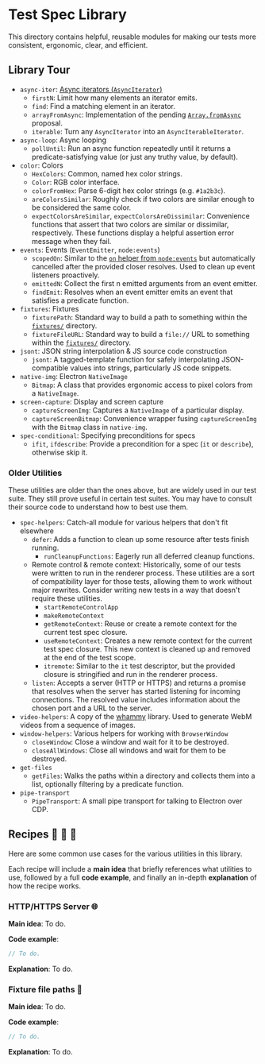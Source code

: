 # Test Spec Library

This directory contains helpful, reusable modules for making our tests more consistent, ergonomic, clear, and efficient.

## Library Tour

* `async-iter`: [Async iterators (`AsyncIterator`)][AsyncIterator]
  * `firstN`: Limit how many elements an iterator emits.
  * `find`: Find a matching element in an iterator.
  * `arrayFromAsync`: Implementation of the pending [`Array.fromAsync`][Array.fromAsync] proposal.
  * `iterable`: Turn any `AsyncIterator` into an `AsyncIterableIterator`.
* `async-loop`: Async looping
  * `pollUntil`: Run an async function repeatedly until it returns a predicate-satisfying value (or just any truthy value, by default).
* `color`: Colors
  * `HexColors`: Common, named hex color strings.
  * `Color`: RGB color interface.
  * `colorFromHex`: Parse 6-digit hex color strings (e.g. `#1a2b3c`).
  * `areColorsSimilar`: Roughly check if two colors are similar enough to be considered the same color.
  * `expectColorsAreSimilar`, `expectColorsAreDissimilar`: Convenience functions that assert that two colors are similar or dissimilar, respectively. These functions display a helpful assertion error message when they fail.
* `events`: Events (`EventEmitter`, `node:events`)
  * `scopedOn`: Similar to the [`on` helper from `node:events`][node:events:on] but automatically cancelled after the provided closer resolves. Used to clean up event listeners proactively.
  * `emittedN`: Collect the first n emitted arguments from an event emitter.
  * `findEmit`: Resolves when an event emitter emits an event that satisfies a predicate function.
* `fixtures`: Fixtures
  * `fixturePath`: Standard way to build a path to something within the [`fixtures/`][fixtures-dir] directory.
  * `fixtureFileURL`: Standard way to build a `file://` URL to something within the [`fixtures/`][fixtures-dir] directory.
* `jsont`: JSON string interpolation & JS source code construction
  * `jsont`: A tagged-template function for safely interpolating JSON-compatible values into strings, particularly JS code snippets.
* `native-img`: Electron `NativeImage`
  * `Bitmap`: A class that provides ergonomic access to pixel colors from a `NativeImage`.
* `screen-capture`: Display and screen capture
  * `captureScreenImg`: Captures a `NativeImage` of a particular display.
  * `captureScreenBitmap`: Convenience wrapper fusing `captureScreenImg` with the `Bitmap` class in `native-img`.
* `spec-conditional`: Specifying preconditions for specs
  * `ifit`, `ifdescribe`: Provide a precondition for a spec (`it` or `describe`), otherwise skip it.

### Older Utilities

These utilities are older than the ones above, but are widely used in our test suite. They still prove useful in certain test suites. You may have to consult their source code to understand how to best use them.

* `spec-helpers`: Catch-all module for various helpers that don't fit elsewhere
  * `defer`: Adds a function to clean up some resource after tests finish running.
    * `runCleanupFunctions`: Eagerly run all deferred cleanup functions.
  * Remote control & remote context: Historically, some of our tests were written to run in the renderer process. These utilities are a sort of compatibility layer for those tests, allowing them to work without major rewrites. Consider writing new tests in a way that doesn't require these utilities.
    * `startRemoteControlApp`
    * `makeRemoteContext`
    * `getRemoteContext`: Reuse or create a remote context for the current test spec closure.
    * `useRemoteContext`: Creates a new remote context for the current test spec closure. This new context is cleaned up and removed at the end of the test scope.
    * `itremote`: Similar to the `it` test descriptor, but the provided closure is stringified and run in the renderer process.
  * `listen`: Accepts a server (HTTP or HTTPS) and returns a promise that resolves when the server has started listening for incoming connections. The resolved value includes information about the chosen port and a URL to the server.
* `video-helpers`: A copy of the [whammy](https://github.com/antimatter15/whammy) library. Used to generate WebM videos from a sequence of images.
* `window-helpers`: Various helpers for working with `BrowserWindow`
  * `closeWindow`: Close a window and wait for it to be destroyed.
  * `closeAllWindows`: Close all windows and wait for them to be destroyed.
* `get-files`
  * `getFiles`: Walks the paths within a directory and collects them into a list, optionally filtering by a predicate function.
* `pipe-transport`
  * `PipeTransport`: A small pipe transport for talking to Electron over CDP.

[AsyncIterator]: https://developer.mozilla.org/en-US/docs/Web/JavaScript/Reference/Iteration_protocols#the_async_iterator_and_async_iterable_protocols
[Array.fromAsync]: https://github.com/tc39/proposal-array-from-async
[node:events:on]: https://nodejs.org/api/events.html#eventsonemitter-eventname-options
[fixtures-dir]: ../fixtures/

## Recipes 🍱 🥗 🥘

Here are some common use cases for the various utilities in this library.

Each recipe will include a **main idea** that briefly references what utilities to use, followed by a full **code example**, and finally an in-depth **explanation** of how the recipe works.

### HTTP/HTTPS Server 🌐

**Main idea**: To do.

**Code example**:

```ts
// To do.
```

**Explanation**: To do.

### Fixture file paths 🧱

**Main idea**: To do.

**Code example**:

```ts
// To do.
```

**Explanation**: To do.
